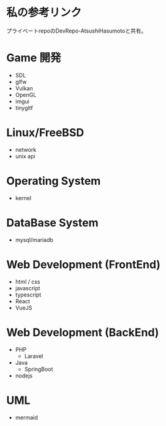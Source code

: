 # 私の参考リンク
プライベートrepoのDevRepo-AtsushiHasumotoと共有。

# Game 開発
- SDL
- glfw
- Vulkan
- OpenGL
- imgui
- tinygltf
# Linux/FreeBSD 
- network
- unix api
# Operating System
- kernel
# DataBase System
- mysql/mariadb

# Web Development (FrontEnd)
- html / css
- javascript
- typescript
- React
- VueJS

# Web Development (BackEnd)
- PHP
    - Laravel
- Java
    - SpringBoot
- nodejs
  
# UML 
- mermaid






